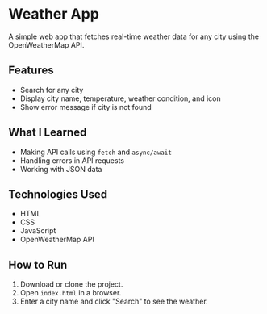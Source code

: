 # Weather App

A simple web app that fetches real-time weather data for any city using the OpenWeatherMap API.

## Features

- Search for any city
- Display city name, temperature, weather condition, and icon
- Show error message if city is not found

## What I Learned

- Making API calls using `fetch` and `async/await`
- Handling errors in API requests
- Working with JSON data

## Technologies Used

- HTML
- CSS
- JavaScript
- OpenWeatherMap API

## How to Run

1. Download or clone the project.
2. Open `index.html` in a browser.
3. Enter a city name and click "Search" to see the weather.
